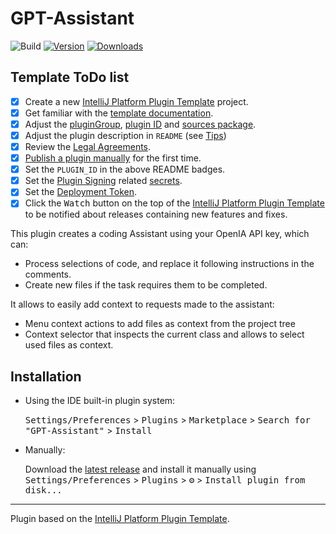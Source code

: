 # GPT-Assistant

![Build](https://github.com/Feddericokz/GPT-Assistant/workflows/Build/badge.svg)
[![Version](https://img.shields.io/jetbrains/plugin/v/com.github.feddericokz.gptassistant.svg)](https://plugins.jetbrains.com/plugin/com.github.feddericokz.gptassistant)
[![Downloads](https://img.shields.io/jetbrains/plugin/d/com.github.feddericokz.gptassistant.svg)](https://plugins.jetbrains.com/plugin/com.github.feddericokz.gptassistant)

## Template ToDo list
- [x] Create a new [IntelliJ Platform Plugin Template][template] project.
- [x] Get familiar with the [template documentation][template].
- [x] Adjust the [pluginGroup](./gradle.properties), [plugin ID](./src/main/resources/META-INF/plugin.xml) and [sources package](./src/main/kotlin).
- [x] Adjust the plugin description in `README` (see [Tips][docs:plugin-description])
- [x] Review the [Legal Agreements](https://plugins.jetbrains.com/docs/marketplace/legal-agreements.html?from=IJPluginTemplate).
- [x] [Publish a plugin manually](https://plugins.jetbrains.com/docs/intellij/publishing-plugin.html?from=IJPluginTemplate) for the first time.
- [x] Set the `PLUGIN_ID` in the above README badges.
- [x] Set the [Plugin Signing](https://plugins.jetbrains.com/docs/intellij/plugin-signing.html?from=IJPluginTemplate) related [secrets](https://github.com/JetBrains/intellij-platform-plugin-template#environment-variables).
- [x] Set the [Deployment Token](https://plugins.jetbrains.com/docs/marketplace/plugin-upload.html?from=IJPluginTemplate).
- [x] Click the <kbd>Watch</kbd> button on the top of the [IntelliJ Platform Plugin Template][template] to be notified about releases containing new features and fixes.

<!-- Plugin description -->
This plugin creates a coding Assistant using your OpenIA API key, which can:
* Process selections of code, and replace it following instructions in the comments.
* Create new files if the task requires them to be completed.

It allows to easily add context to requests made to the assistant:
* Menu context actions to add files as context from the project tree
* Context selector that inspects the current class and allows to select used files as context.
<!-- Plugin description end -->

## Installation

- Using the IDE built-in plugin system:
  
  <kbd>Settings/Preferences</kbd> > <kbd>Plugins</kbd> > <kbd>Marketplace</kbd> > <kbd>Search for "GPT-Assistant"</kbd> >
  <kbd>Install</kbd>
  
- Manually:

  Download the [latest release](https://github.com/Feddericokz/GPT-Assistant/releases/latest) and install it manually using
  <kbd>Settings/Preferences</kbd> > <kbd>Plugins</kbd> > <kbd>⚙️</kbd> > <kbd>Install plugin from disk...</kbd>


---
Plugin based on the [IntelliJ Platform Plugin Template][template].

[template]: https://github.com/JetBrains/intellij-platform-plugin-template
[docs:plugin-description]: https://plugins.jetbrains.com/docs/intellij/plugin-user-experience.html#plugin-description-and-presentation
